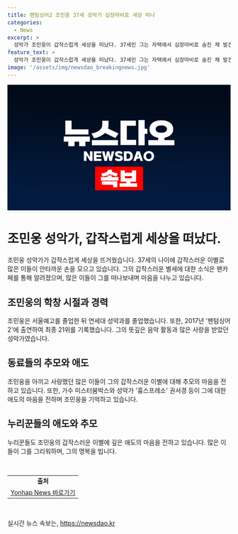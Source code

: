 ```yaml
---
title: 팬텀싱어2 조민웅 37세 성악가 심장마비로 세상 떠나
categories:
  - News
excerpt: >
  성악가 조민웅이 갑작스럽게 세상을 떠났다. 37세인 그는 자택에서 심장마비로 숨진 채 발견됐다. 팬텀싱어2 출연으로 유명했으며, 동료들은 그를 추모하며 슬픔을 나타냈다. 조민웅은 서울예고와 연세대 성악과를 졸업한 뒤 팬텀싱어2에 출연해 최종 21위를 기록했다. 그의 갑작스러운 사망으로 누리꾼들은 애도의 메시지를 전했다.
feature_text: >
  성악가 조민웅이 갑작스럽게 세상을 떠났다. 37세인 그는 자택에서 심장마비로 숨진 채 발견됐다. 팬텀싱어2 출연으로 유명했으며, 동료들은 그를 추모하며 슬픔을 나타냈다. 조민웅은 서울예고와 연세대 성악과를 졸업한 뒤 팬텀싱어2에 출연해 최종 21위를 기록했다. 그의 갑작스러운 사망으로 누리꾼들은 애도의 메시지를 전했다.
image: '/assets/img/newsdao_breakingnews.jpg'
---
```


<p><img src="/assets/img/newsdao_breakingnews.jpg" alt="ontimetimes 속보" /></p>

<h1 data-ke-size="size26">조민웅 성악가, 갑작스럽게 세상을 떠났다.</h1>

<p data-ke-size="size16">조민웅 성악가가 갑작스럽게 세상을 뜨거웠습니다. 37세의 나이에 갑작스러운 이별로 많은 이들이 안타까운 손을 모으고 있습니다. 그의 갑작스러운 별세에 대한 소식은 팬카페를 통해 알려졌으며, 많은 이들이 그를 떠나보내며 마음을 나누고 있습니다.</p>

<h2 data-ke-size="size24">조민웅의 학창 시절과 경력</h2>

<p data-ke-size="size16">조민웅은 서울예고를 졸업한 뒤 연세대 성악과를 졸업했습니다. 또한, 2017년 '팬텀싱어2'에 출연하여 최종 21위를 기록했습니다. 그의 뜻깊은 음악 활동과 많은 사랑을 받았던 성악가였습니다.</p>

<h2 data-ke-size="size24">동료들의 추모와 애도</h2>

<p data-ke-size="size16">조민웅을 아끼고 사랑했던 많은 이들이 그의 갑작스러운 이별에 대해 추모의 마음을 전하고 있습니다. 또한, 가수 미스터붐박스와 성악가 '흉스프레소' 권서경 등이 그에 대한 애도의 마음을 전하며 조민웅을 기억하고 있습니다.</p>

<h2 data-ke-size="size24">누리꾼들의 애도와 추모</h2>

<p data-ke-size="size16">누리꾼들도 조민웅의 갑작스러운 이별에 깊은 애도의 마음을 전하고 있습니다. 많은 이들이 그를 그리워하며, 그의 명복을 빕니다.</p>

<p data-ke-size="size16">&nbsp;</p>

<table>
    <tbody>
        <tr>
            <td style="text-align: center; height: 17px;"><b>출처</b></td>
        </tr>
        <tr>
            <td style="text-align: center; height: 17px;"><a href="https://www.yna.co.kr/view/AKR20211006093751005?input=1195m" target="_blank" rel="noopener">Yonhap News 바로가기</a></td>
        </tr>
    </tbody>
</table>

<p data-ke-size="size16">&nbsp;</p>
실시간 뉴스 속보는, <a href="https://newsdao.kr" rel="dofollow">https://newsdao.kr</a>


